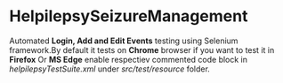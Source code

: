 # HelpilepsySeizureManagement
 
 Automated **Login, Add and Edit Events** testing using Selenium framework.By default it tests on **Chrome** browser if you want to test it in **Firefox** Or **MS Edge** enable respectiev commented code block in _helpilepsyTestSuite.xml_ under _src/test/resource_ folder.
